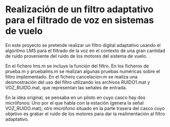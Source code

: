 # Realización de un filtro adaptativo para el filtrado de voz en sistemas de vuelo

En este proyecto se pretende realizar un filtro digital adaptativo usando el algoritmo LMS para el filtrado de la voz en el contexto de una gran cantidad de ruido proveniente del ruido de los motores del sistema de vuelo.

En el fichero lms.m se incluye la función del filtro. En los ficheros de prueba.m y pruebalms.m se realizan algunas pruebas numéricas sobre el filtro implementado. En el fichero cancelacion.m se realiza una desmostración del uso del filtro utilizando los archivos RUIDO1.mat y VOZ_RUIDO.mat, que representan las señales de entrada.


En la idea original, se pensaba en un piloto en cuyo casco hay dos micrófonos: Uno por el que habla con la estación (genera la señal VOZ_RUIDO.mat); otro  micrófono situado en la parte trasera del casco cuyo objetivo es grabar el ruido de los motores para dar la realimentación al filtro adaptativo.
